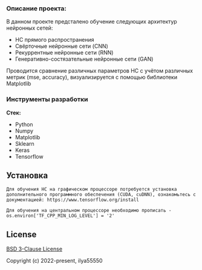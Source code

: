 ### Описание проекта:
В данном проекте предсталено обучение следующих архитектур нейронных сетей:
- НС прямого распространения
- Свёрточные нейронные сети (CNN)
- Рекуррентные нейронные сети (RNN)
- Генеративно-состязательные нейронные сети (GAN)

Проводится сравнение различных параметров НС с учётом различных метрик (mse, accuracy), визуализируется с помощью библиотеки Matplotlib

### Инструменты разработки

**Стек:**
- Python
- Numpy
- Matplotlib
- Sklearn
- Keras
- Tensorflow


## Установка

    Для обучения НС на графическом процессоре потребуется установка дополнительного программного обеспечения (CUDA, cuDNN), ознакомьтесь с документацией: https://www.tensorflow.org/install

    Для обучения на центральном процессоре необходимо прописать - os.environ['TF_CPP_MIN_LOG_LEVEL'] = '2'

## License

[BSD 3-Clause License](https://opensource.org/licenses/BSD-3-Clause)

Copyright (c) 2022-present, ilya55550



